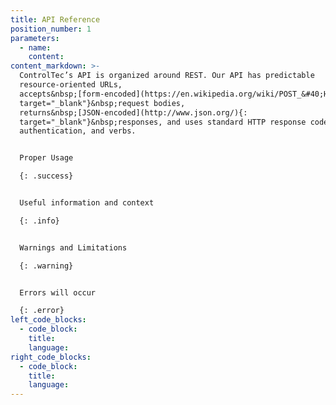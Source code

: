 ```yaml
---
title: API Reference
position_number: 1
parameters:
  - name:
    content:
content_markdown: >-
  ControlTec’s API is organized around REST. Our API has predictable
  resource-oriented URLs,
  accepts&nbsp;[form-encoded](https://en.wikipedia.org/wiki/POST_&#40;HTTP&#41;#Use_for_submitting_web_forms){:
  target="_blank"}&nbsp;request bodies,
  returns&nbsp;[JSON-encoded](http://www.json.org/){:
  target="_blank"}&nbsp;responses, and uses standard HTTP response codes,
  authentication, and verbs.


  Proper Usage

  {: .success}


  Useful information and context

  {: .info}


  Warnings and Limitations

  {: .warning}


  Errors will occur

  {: .error}
left_code_blocks:
  - code_block:
    title:
    language:
right_code_blocks:
  - code_block:
    title:
    language:
---
```

